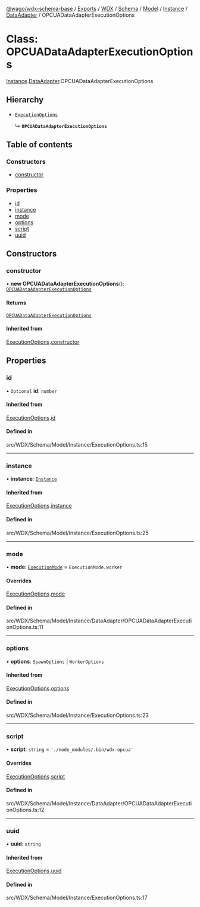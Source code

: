 [@wago/wdx-schema-base](../README.md) / [Exports](../modules.md) / [WDX](../modules/WDX.md) / [Schema](../modules/WDX.Schema.md) / [Model](../modules/WDX.Schema.Model.md) / [Instance](../modules/WDX.Schema.Model.Instance.md) / [DataAdapter](../modules/WDX.Schema.Model.Instance.DataAdapter.md) / OPCUADataAdapterExecutionOptions

# Class: OPCUADataAdapterExecutionOptions

[Instance](../modules/WDX.Schema.Model.Instance.md).[DataAdapter](../modules/WDX.Schema.Model.Instance.DataAdapter.md).OPCUADataAdapterExecutionOptions

## Hierarchy

- [`ExecutionOptions`](WDX.Schema.Model.Instance.ExecutionOptions.md)

  ↳ **`OPCUADataAdapterExecutionOptions`**

## Table of contents

### Constructors

- [constructor](WDX.Schema.Model.Instance.DataAdapter.OPCUADataAdapterExecutionOptions.md#constructor)

### Properties

- [id](WDX.Schema.Model.Instance.DataAdapter.OPCUADataAdapterExecutionOptions.md#id)
- [instance](WDX.Schema.Model.Instance.DataAdapter.OPCUADataAdapterExecutionOptions.md#instance)
- [mode](WDX.Schema.Model.Instance.DataAdapter.OPCUADataAdapterExecutionOptions.md#mode)
- [options](WDX.Schema.Model.Instance.DataAdapter.OPCUADataAdapterExecutionOptions.md#options)
- [script](WDX.Schema.Model.Instance.DataAdapter.OPCUADataAdapterExecutionOptions.md#script)
- [uuid](WDX.Schema.Model.Instance.DataAdapter.OPCUADataAdapterExecutionOptions.md#uuid)

## Constructors

### constructor

• **new OPCUADataAdapterExecutionOptions**(): [`OPCUADataAdapterExecutionOptions`](WDX.Schema.Model.Instance.DataAdapter.OPCUADataAdapterExecutionOptions.md)

#### Returns

[`OPCUADataAdapterExecutionOptions`](WDX.Schema.Model.Instance.DataAdapter.OPCUADataAdapterExecutionOptions.md)

#### Inherited from

[ExecutionOptions](WDX.Schema.Model.Instance.ExecutionOptions.md).[constructor](WDX.Schema.Model.Instance.ExecutionOptions.md#constructor)

## Properties

### id

• `Optional` **id**: `number`

#### Inherited from

[ExecutionOptions](WDX.Schema.Model.Instance.ExecutionOptions.md).[id](WDX.Schema.Model.Instance.ExecutionOptions.md#id)

#### Defined in

src/WDX/Schema/Model/Instance/ExecutionOptions.ts:15

___

### instance

• **instance**: [`Instance`](WDX.Schema.Model.Instance.Instance.md)

#### Inherited from

[ExecutionOptions](WDX.Schema.Model.Instance.ExecutionOptions.md).[instance](WDX.Schema.Model.Instance.ExecutionOptions.md#instance)

#### Defined in

src/WDX/Schema/Model/Instance/ExecutionOptions.ts:25

___

### mode

• **mode**: [`ExecutionMode`](../enums/WDX.Schema.Model.Instance.ExecutionMode.md) = `ExecutionMode.worker`

#### Overrides

[ExecutionOptions](WDX.Schema.Model.Instance.ExecutionOptions.md).[mode](WDX.Schema.Model.Instance.ExecutionOptions.md#mode)

#### Defined in

src/WDX/Schema/Model/Instance/DataAdapter/OPCUADataAdapterExecutionOptions.ts:11

___

### options

• **options**: `SpawnOptions` \| `WorkerOptions`

#### Inherited from

[ExecutionOptions](WDX.Schema.Model.Instance.ExecutionOptions.md).[options](WDX.Schema.Model.Instance.ExecutionOptions.md#options)

#### Defined in

src/WDX/Schema/Model/Instance/ExecutionOptions.ts:23

___

### script

• **script**: `string` = `'./node_modules/.bin/wdx-opcua'`

#### Overrides

[ExecutionOptions](WDX.Schema.Model.Instance.ExecutionOptions.md).[script](WDX.Schema.Model.Instance.ExecutionOptions.md#script)

#### Defined in

src/WDX/Schema/Model/Instance/DataAdapter/OPCUADataAdapterExecutionOptions.ts:12

___

### uuid

• **uuid**: `string`

#### Inherited from

[ExecutionOptions](WDX.Schema.Model.Instance.ExecutionOptions.md).[uuid](WDX.Schema.Model.Instance.ExecutionOptions.md#uuid)

#### Defined in

src/WDX/Schema/Model/Instance/ExecutionOptions.ts:17
